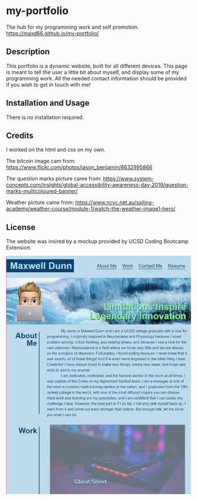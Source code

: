 # my-portfolio
The hub for my programming work and self promotion.
https://maxd66.github.io/my-portfolio/

## Description

This portfolio is a dynamic website, built for all different devices. This page is meant to tell the user a little bit about myself, and display some of my programming work. All the needed contact information should be provided if you wish to get in touch with me! 

## Installation and Usage

There is no installation required.

## Credits

I worked on the html and css on my own.

The bitcoin image cam from: https://www.flickr.com/photos/jason_benjamin/8632995866

The question marks picture came from: https://www.system-concepts.com/insights/global-accessibility-awareness-day-2019/question-marks-multicoloured-banner/

Weather picture came from: https://www.ncyc.net.au/sailing-academy/weather-course/module-1/watch-the-weather-image1-hero/

## License

The website was insired by a mockup provided by UCSD Coding Bootcamp Extension.

![screenshot of my portfolio webpage](./assets/images/screenshotOfPage.png)
